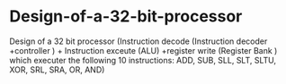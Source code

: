 # Design-of-a-32-bit-processor
Design of a 32 bit processor (Instruction decode (Instruction decoder +controller ) + Instruction exceute (ALU) +register write (Register Bank ) which executer the following 10 instructions: ADD, SUB, SLL, SLT, SLTU, XOR, SRL, SRA, OR, AND)
